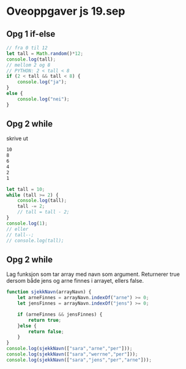 # Oveoppgaver js 19.sep

## Opg 1 if-else
```js
// fra 0 til 12
let tall = Math.random()*12;
console.log(tall);
// mellom 2 og 8
// PYTHON: 2 < tall < 8
if (2 < tall && tall < 8) {
    console.log("ja");
}
else {
    console.log("nei");
}


```

## Opg 2 while
skrive ut 
```bash
10
8
6
4
2
1
```

```js
let tall = 10;
while (tall >= 2) {
    console.log(tall);
    tall -= 2;
    // tall = tall - 2;
}
console.log(1);
// eller
// tall--;
// console.log(tall);
```

## Opg 2 while
Lag funksjon som tar array med navn som argument. Returnerer true dersom både jens og arne finnes i arrayet, ellers false.


```js
function sjekkNavn(arrayNavn) {
    let arneFinnes = arrayNavn.indexOf("arne") >= 0;
    let jensFinnes = arrayNavn.indexOf("jens") >= 0;

    if (arneFinnes && jensFinnes) {
        return true;
    }else {
        return false;
    }
}
console.log(sjekkNavn(["sara","arne","per"]));
console.log(sjekkNavn(["sara","werrne","per"]));
console.log(sjekkNavn(["sara","jens","per","arne"]));
```